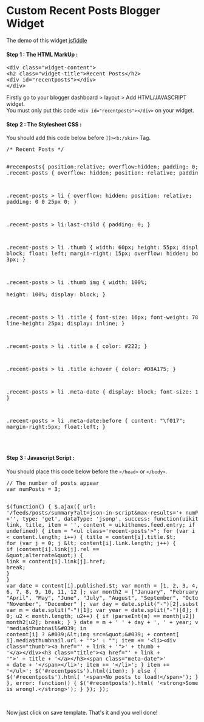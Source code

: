 # Custom Recent Posts Blogger Widget

The demo of this widget <a href="http://jsfiddle.net/uikithemes/qpy3thwz/1/">jsfiddle</a>
<h4>Step 1 : The HTML MarkUp :</h4>
<pre>
&lt;div class=&quot;widget-content&quot;&gt;
&lt;h2 class=&quot;widget-title&quot;&gt;Recent Posts&lt;/h2&gt;
&lt;div id=&quot;recentposts&quot;&gt;&lt;/div&gt;
&lt;/div&gt;
</pre>
Firstly go to your blogger dashboard > layout > Add HTML/JAVASCRIPT widget.<br/>
You must only put this code <code>&lt;div id=&quot;recentposts&quot;&gt;&lt;/div&gt;</code> on your widget.
<br/>
<h4>Step 2 : The Stylesheet CSS :</h4>
You should add this code below before <code>]]&gt;&lt;b:/skin&gt;</code> Tag.
<pre>
/* Recent Posts */

#recenposts{
    position:relative;
    overflow:hidden;
    padding: 0;
}
.recent-posts {
    overflow: hidden;
    position: relative;
    padding: 0;
}

.recent-posts > li  {
    overflow: hidden;
    position: relative;
    padding: 0 0 25px 0;
}

.recent-posts > li:last-child  {
    padding: 0;
}

.recent-posts > li .thumb {
    width: 60px;
    height: 55px;
    display: block;
    float: left;
    margin-right: 15px;
    overflow: hidden;
    border-radius: 3px;
}

.recent-posts > li .thumb img {
    width: 100%;        
    height: 100%;
    display: block;
}

.recent-posts > li .title {
    font-size: 16px;
    font-weight: 700;
    line-height: 25px;
    display: inline;
}

.recent-posts > li .title a {
    color: #222;
}

.recent-posts > li .title a:hover {
    color: #D8A175;
}

.recent-posts > li .meta-date {
    display: block;
    font-size: 12px;
}

.recent-posts > li .meta-date:before {
    content: "\f017";
    margin-right:5px;
    float:left;
}
</pre>
<br/>
<h4>Step 3 : Javascript Script :</h4>
You should place this code below before the <code>&lt;/head&gt;</code> or <code>&lt;/body&gt;</code>.
<pre>
// The number of posts appear
var numPosts = 3;

$(function() {
    $.ajax({
        url: &#039;/feeds/posts/summary?alt=json-in-script&amp;max-results=&#039;+ numPosts +&#039;&#039;,
        type: &#039;get&#039;,
        dataType: &#039;jsonp&#039;,
        success: function(uikithemes) {
            var link, title, item = &#039;&#039;,
                content = uikithemes.feed.entry;
            if (content !== undefined) {
                item = &quot;&lt;ul class=&#039;recent-posts&#039;&gt;&quot;;
                for (var i = 0; i &lt; content.length; i++) {
                    title = content[i].title.$t;
                    for (var j = 0; j &lt; content[i].link.length; j++) {
                        if (content[i].link[j].rel ==
                            &quot;alternate&quot;) {
                            link = content[i].link[j].href;
                            break;
                        }
                    }
                    var date = content[i].published.$t;
                    var month = [1, 2, 3, 4, 5, 6, 7, 8, 9,
                        10, 11, 12
                    ];
                    var month2 = [&quot;January&quot;, &quot;February&quot;, &quot;March&quot;,
                        &quot;April&quot;, &quot;May&quot;, &quot;June&quot;,
                        &quot;July&quot;, &quot;August&quot;, &quot;September&quot;,
                        &quot;October&quot;, &quot;November&quot;, &quot;December&quot;
                    ];
                    var day = date.split(&quot;-&quot;)[2].substring(
                        0, 2);
                    var m = date.split(&quot;-&quot;)[1];
                    var year = date.split(&quot;-&quot;)[0];
                    for (var u2 = 0; u2 &lt; month.length; u2++) {
                        if (parseInt(m) == month[u2]) {
                            m = month2[u2];
                            break;
                        }
                    }
                    date = m + &#039; &#039; + day + &#039;, &#039; + year;
                    var thumb = &#039;media$thumbnail&#039; in
                        content[i] ? &#039;&lt;img src=&quot;&#039; + content[
                            i].media$thumbnail.url + &#039;&quot;&gt;&#039; :
                        &quot;&quot;;
                    item +=
                        &#039;&lt;li&gt;&lt;div class=&quot;thumb&quot;&gt;&lt;a href=&quot;&#039; +
                        link + &#039;&quot;&gt;&#039; + thumb +
                        &#039;&lt;/a&gt;&lt;/div&gt;&lt;h3 class=&quot;title&quot;&gt;&lt;a href=&quot;&#039; +
                        link + &#039;&quot;&gt;&#039; + title +
                        &#039;&lt;/a&gt;&lt;/h3&gt;&lt;span class=&quot;meta-date&quot;&gt;&#039; +
                        date + &#039;&lt;/span&gt;&lt;/li&gt;&#039;;
                    item += &#039;&lt;/li&gt;&#039;;
                }
                item += &#039;&lt;/ul&gt;&#039;;
                $(&#039;#recentposts&#039;).html(item);
            } else {
                $(&#039;#recentposts&#039;).html(
                    &#039;&lt;span&gt;No posts to load!&lt;/span&gt;&#039;);
            }
        },
        error: function() {
            $(&#039;#recentposts&#039;).html(
                &#039;&lt;strong&gt;Something is wrong!.&lt;/strong&gt;&#039;);
        }
    });
});
</pre>
<br/>
Now just click on save template.
That's it and you well done!
